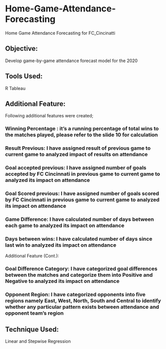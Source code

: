 # Home-Game-Attendance-Forecasting
Home Game Attendance Forecasting for FC_Cincinatti
## Objective: 
Develop game-by-game attendance forecast model for the 2020

## Tools Used: 
R 
Tableau

## Additional Feature: 
Following additional features  were created;

### Winning Percentage : it’s a running percentage of total wins to the matches played, please refer to the slide 10 for calculation
### Result Previous: I have assigned result of previous game to current game to analyzed impact of results on attendance

### Goal accepted previous: I have assigned number of goals accepted by FC Cincinnati in previous game to current game to analyzed its impact on attendance

### Goal Scored previous: I have assigned number of goals scored by FC Cincinnati in previous game to current game to analyzed its impact on attendance
### Game Difference: I have calculated number of days between each game to analyzed its impact on attendance
### Days between wins: I have calculated number of days since last win to analyzed its impact on attendance
Additional Feature (Cont.): 
### Goal Difference Category: I have categorized goal differences between the matches and categorize them into Positive and Negative to analyzed its impact on attendance
### Opponent Region: I have categorized opponents into five regions namely East, West, North, South and Central to identify whether any particular pattern exists between attendance and opponent team’s region

## Technique Used:
Linear and Stepwise Regression
